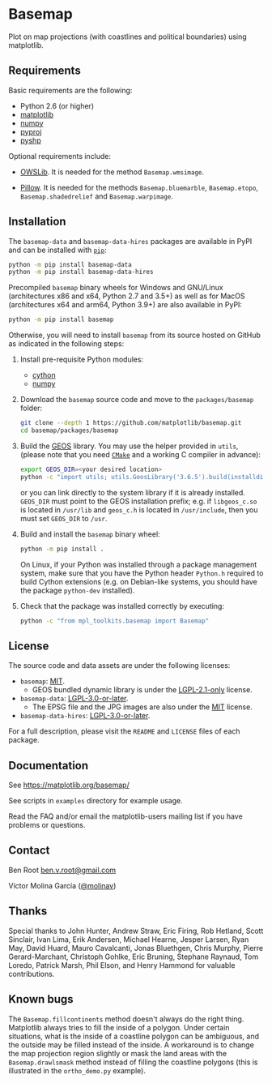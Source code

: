 # Basemap

Plot on map projections (with coastlines and political boundaries)
using matplotlib.

## Requirements

Basic requirements are the following:

* Python 2.6 (or higher)
* [matplotlib](https://github.com/matplotlib/matplotlib)
* [numpy](https://github.com/numpy/numpy)
* [pyproj](https://github.com/pyproj4/pyproj)
* [pyshp](https://github.com/GeospatialPython/pyshp)

Optional requirements include:

* [OWSLib](https://github.com/geopython/OWSLib). It is needed for the
  method `Basemap.wmsimage`.

* [Pillow](https://github.com/python-pillow/Pillow). It is needed for
  the methods `Basemap.bluemarble`, `Basemap.etopo`,
  `Basemap.shadedrelief` and `Basemap.warpimage`.

## Installation

The `basemap-data` and `basemap-data-hires` packages are available in
PyPI and can be installed with [`pip`](https://pip.pypa.io/):
```sh
python -m pip install basemap-data
python -m pip install basemap-data-hires
```

Precompiled `basemap` binary wheels for Windows and GNU/Linux
(architectures x86 and x64, Python 2.7 and 3.5+) as well as for MacOS
(architectures x64 and arm64, Python 3.9+) are also available in PyPI:
```sh
python -m pip install basemap
```

Otherwise, you will need to install `basemap` from its source hosted
on GitHub as indicated in the following steps:

1. Install pre-requisite Python modules:
   - [cython](https://github.com/cython/cython)
   - [numpy](https://github.com/numpy/numpy)

2. Download the `basemap` source code and move to the `packages/basemap`
   folder:
   ```sh
   git clone --depth 1 https://github.com/matplotlib/basemap.git
   cd basemap/packages/basemap
   ```

3. Build the [GEOS](https://github.com/libgeos/geos) library. You may
   use the helper provided in `utils`, (please note that you need
   [`CMake`](https://cmake.org/) and a working C compiler in advance):
   ```sh
   export GEOS_DIR=<your desired location>
   python -c "import utils; utils.GeosLibrary('3.6.5').build(installdir='${GEOS_DIR}')"
   ```
   or you can link directly to the system library if it is already
   installed. `GEOS_DIR` must point to the GEOS installation prefix;
   e.g. if `libgeos_c.so` is located in `/usr/lib` and `geos_c.h` is
   located in `/usr/include`, then you must set `GEOS_DIR` to `/usr`.

4. Build and install the `basemap` binary wheel:
   ```sh
   python -m pip install .
   ```
   On Linux, if your Python was installed through a package management
   system, make sure that you have the Python header `Python.h` required
   to build Cython extensions (e.g. on Debian-like systems, you should
   have the package `python-dev` installed).

5. Check that the package was installed correctly by executing:
   ```sh
   python -c "from mpl_toolkits.basemap import Basemap"
   ```

## License

The source code and data assets are under the following licenses:

* `basemap`: [MIT].
  * GEOS bundled dynamic library is under the [LGPL-2.1-only] license.
* `basemap-data`: [LGPL-3.0-or-later].
  * The EPSG file and the JPG images are also under the [MIT] license.
* `basemap-data-hires`: [LGPL-3.0-or-later].

For a full description, please visit the `README` and `LICENSE` files of
each package.

[MIT]:
https://spdx.org/licenses/MIT.html
[LGPL-2.1-only]:
https://spdx.org/licenses/LGPL-2.1-only.html
[LGPL-3.0-or-later]:
https://spdx.org/licenses/LGPL-3.0-or-later.html

## Documentation

See https://matplotlib.org/basemap/

See scripts in `examples` directory for example usage.

Read the FAQ and/or email the matplotlib-users mailing list if you have
problems or questions.

## Contact

Ben Root <ben.v.root@gmail.com>

Víctor Molina García ([@molinav](https://github.com/molinav))

## Thanks

Special thanks to John Hunter, Andrew Straw, Eric Firing, Rob Hetland,
Scott Sinclair, Ivan Lima, Erik Andersen, Michael Hearne, Jesper Larsen,
Ryan May, David Huard, Mauro Cavalcanti, Jonas Bluethgen, Chris Murphy,
Pierre Gerard-Marchant, Christoph Gohlke, Eric Bruning, Stephane
Raynaud, Tom Loredo, Patrick Marsh, Phil Elson, and Henry Hammond for
valuable contributions.

## Known bugs

The `Basemap.fillcontinents` method doesn't always do the right thing.
Matplotlib always tries to fill the inside of a polygon. Under certain
situations, what is the inside of a coastline polygon can be ambiguous,
and the outside may be filled instead of the inside. A workaround is to
change the map projection region slightly or mask the land areas with
the `Basemap.drawlsmask` method instead of filling the coastline
polygons (this is illustrated in the `ortho_demo.py` example). 
